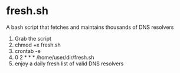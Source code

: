 # fresh.sh
A bash script that fetches and maintains thousands of DNS resolvers

1. Grab the script
2. chmod +x fresh.sh
3. crontab -e
4. 0 2 * * * /home/user/dir/fresh.sh
5. enjoy a daily fresh list of valid DNS resolvers